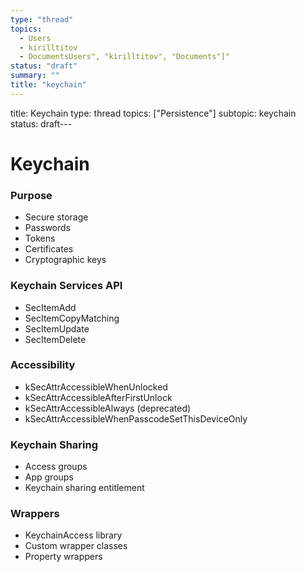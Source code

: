 ```yaml
---
type: "thread"
topics:
  - Users
  - kirilltitov
  - DocumentsUsers", "kirilltitov", "Documents"]"
status: "draft"
summary: ""
title: "keychain"
---
```

title: Keychain
type: thread
topics: ["Persistence"]
subtopic: keychain
status: draft---

# Keychain


### Purpose
- Secure storage
- Passwords
- Tokens
- Certificates
- Cryptographic keys

### Keychain Services API
- SecItemAdd
- SecItemCopyMatching
- SecItemUpdate
- SecItemDelete

### Accessibility
- kSecAttrAccessibleWhenUnlocked
- kSecAttrAccessibleAfterFirstUnlock
- kSecAttrAccessibleAlways (deprecated)
- kSecAttrAccessibleWhenPasscodeSetThisDeviceOnly

### Keychain Sharing
- Access groups
- App groups
- Keychain sharing entitlement

### Wrappers
- KeychainAccess library
- Custom wrapper classes
- Property wrappers

